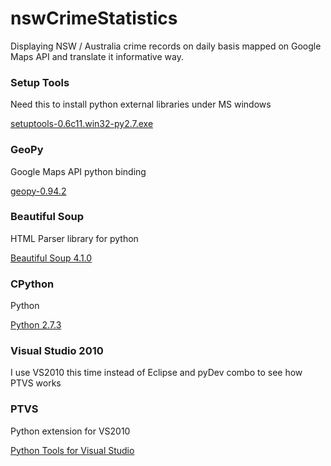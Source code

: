 nswCrimeStatistics
==================

Displaying NSW / Australia crime records on daily basis mapped on Google Maps API and translate it informative way.


### Setup Tools ###
Need this to install python external libraries under MS windows

[setuptools-0.6c11.win32-py2.7.exe](http://pypi.python.org/pypi/setuptools)


### GeoPy ###
Google Maps API python binding

[geopy-0.94.2](http://code.google.com/p/geopy/downloads/list)


### Beautiful Soup ###
HTML Parser library for python

[Beautiful Soup 4.1.0](http://www.crummy.com/software/BeautifulSoup/)

### CPython ###
Python

[Python 2.7.3](http://python.org/download/releases/2.7.3/)

### Visual Studio 2010 ###
I use VS2010 this time instead of Eclipse and pyDev combo to see how PTVS works

### PTVS ###
Python extension for VS2010

[Python Tools for Visual Studio](http://pytools.codeplex.com/)